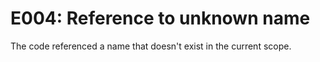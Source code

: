 # E004: Reference to unknown name

The code referenced a name that doesn't exist in the current scope.
